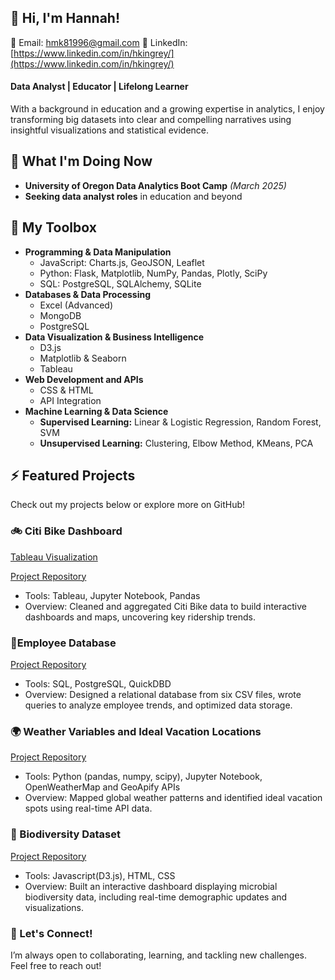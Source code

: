 ## 👋 Hi, I'm Hannah! 

📧 Email: hmk81996@gmail.com
💼 LinkedIn: [https://www.linkedin.com/in/hkingrey/](https://www.linkedin.com/in/hkingrey/)

#### Data Analyst | Educator | Lifelong Learner
With a background in education and a growing expertise in analytics, I enjoy transforming big datasets into clear and compelling narratives using insightful visualizations and statistical evidence. 

## 📌 What I'm Doing Now
- **University of Oregon Data Analytics Boot Camp** *(March 2025)*
- **Seeking data analyst roles** in education and beyond
  
## 🧰 My Toolbox
- **Programming & Data Manipulation**
  - JavaScript: Charts.js, GeoJSON, Leaflet
  - Python: Flask, Matplotlib, NumPy, Pandas, Plotly, SciPy
  - SQL: PostgreSQL, SQLAlchemy, SQLite
- **Databases & Data Processing**
  - Excel (Advanced)
  - MongoDB
  - PostgreSQL
- **Data Visualization & Business Intelligence**
  - D3.js
  - Matplotlib & Seaborn
  - Tableau
- **Web Development and APIs**
  - CSS & HTML
  - API Integration
- **Machine Learning & Data Science**
  - **Supervised Learning:** Linear & Logistic Regression, Random Forest, SVM
  - **Unsupervised Learning:** Clustering, Elbow Method, KMeans, PCA
 
## ⚡ Featured Projects
Check out my projects below or explore more on GitHub!

### 🚲 Citi Bike Dashboard
[Tableau Visualization](https://public.tableau.com/app/profile/hannah.miles.kingrey/viz/citibike_analysis_17392480645700/Story1)

[Project Repository](https://github.com/hmk81996/citibike-dashboard)
- Tools: Tableau, Jupyter Notebook, Pandas
- Overview: Cleaned and aggregated Citi Bike data to build interactive dashboards and maps, uncovering key ridership trends.

### 📝Employee Database
[Project Repository](https://github.com/hmk81996/sql-challenge)
- Tools: SQL, PostgreSQL, QuickDBD
- Overview: Designed a relational database from six CSV files, wrote queries to analyze employee trends, and optimized data storage.

### 🌍 Weather Variables and Ideal Vacation Locations
[Project Repository](https://github.com/hmk81996/python-api-challenge/tree/main)
- Tools: Python (pandas, numpy, scipy), Jupyter Notebook, OpenWeatherMap and GeoApify APIs
- Overview: Mapped global weather patterns and identified ideal vacation spots using real-time API data.

### 🔬 Biodiversity Dataset
[Project Repository](https://github.com/hmk81996/javascript-visualization-challenge)
- Tools: Javascript(D3.js), HTML, CSS
- Overview: Built an interactive dashboard displaying microbial biodiversity data, including real-time demographic updates and visualizations.

### 🚀 Let's Connect!
I’m always open to collaborating, learning, and tackling new challenges. Feel free to reach out!

<!--
**hmk81996/hmk81996** is a ✨ _special_ ✨ repository because its `README.md` (this file) appears on your GitHub profile.



## 📫 How to reach me:
📧 Email: hmk81996@gmail.com
💼 LinkedIn:
-->

